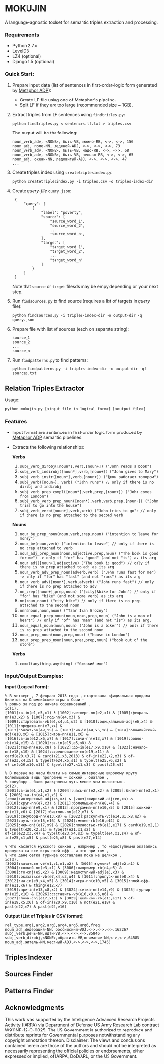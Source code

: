 # MOKUJIN

A language-agnostic toolset for semantic triples extraction and processing.

### Requirements

* Python 2.7.x
* LevelDB
* LZ4 (optional)
* Django 1.5 (optional)

### Quick Start:

1. Prepare input data (list of sentences in first-order-logic form generated by [Metaphor ADP](https://github.com/isi-metaphor/Metaphor-ADP)):
   - Create LF file using one of Metaphor's pipeline.
   - Split LF if they are too large (recommended size ~ 1GB).
2. Extract triples from LF sentences using `findtriples.py`:

   `python findtriples.py < sentences.lf.txt > triples.csv `
   
   The output will be the following:
   
   ```
   noun_verb_adv, <NONE>, быть-VB, можно-RB, <->, <->, 156
   noun_adj, поле-NN, ледяной-ADJ, <->, <->, <->, 73
   noun_verb_adv, <NONE>, быть-VB, надо-RB, <->, <->, 68
   noun_verb_adv, <NONE>, быть-VB, нельзя-RB, <->, <->, 65
   noun_adj, океан-NN, ледовитый-ADJ, <->, <->, <->, 47   
   ...
   ```
   

3. Create triples index using `createtriplesindex.py`:

   `python createtriplesindex.py -i triples.csv -o triples-index-dir`

4. Create *query-file* `query.json`:

   ```
    {
        "query": [
            {
                "label": "poverty",
                "source": [
                    "source_word_1",
                    "source_word_2",
                    ...
                    "source_word_n",
                ],
                "target": [
                    "target_word_1",
                    "target_word_2",
                    ...
                    "target_word_n"
                ]
            }
    	]
    }
    ```
    
   Note that `source` or `target` filesds may be empy depending on your next step.

5. Run `findsources.py` to find source (requires a list of targets in *query* file):

    ```
    python findsources.py -i triples-index-dir -o output-dir -q query.json
    ```

6. Prepare file with list of sources (each on separate string):

    ```
    source_1
    source_2
    ...
    source_n
    ```

7. Run `findpatterns.py` to find patterns:

    ```
    python findpatterns.py -i triples-index-dir -o output-dir -qf sources.txt
    ```


## Relation Triples Extractor

Usage:

```
python mokujin.py [<input file in logical form>] [<output file>]
```

### Features

* Input format are sentences in first-order logic form produced by [Metaphor ADP](https://github.com/isi-metaphor/Metaphor-ADP) semantic pipelines.
* Extracts the following relationships:

  **Verbs**

  1. `subj_verb_dirobj([noun*],verb,[noun+]) ("John reads a book")`
  2. `subj_verb_indirobj([noun*],verb,[noun+]) ("John gives to Mary")`
  3. `subj_verb_instr([noun*],verb,[noun+]) ("Джон работает топором")`
  4. `subj_verb([noun+], verb) ("John runs") // only if there is no dirobj and indirobj`
  5. `subj_verb_prep_compl([noun*],verb,prep,[noun+]) ("John comes from London")`
  6. `subj_verb_verb_prep_noun([noun*],verb,verb,prep,[noun+]) ("John tries to go into the house")`
  7. `subj_verb_verb([noun+],verb,verb) ("John tries to go") // only if there is no prep attached to the second verb`

  **Nouns**

  1. `noun_be_prep_noun(noun,verb,prep,noun) ("intention to leave for money")`
  2. `noun_be(noun,verb) ("intention to leave") // only if there is no prep attached to verb`
  3. `noun_adj_prep_noun(noun,adjective,prep,noun) ("The book is good for me") -> only if "for" has "good" (and not "is") as its arg`
  5. `noun_adj([noun+],adjective) ("The book is good") // only if there is no prep attached to adj as its arg`
  6. `noun_verb_adv_prep_noun(adverb,verb) ("John runs fast for me") -> only if "for" has "fast" (and not "runs") as its arg`
  7. `noun_verb_adv([noun*],verb,adverb) ("John runs fast") // only if there is no prep attached to adv`
  8. `nn_prep([noun+],prep,noun) ("[city]&bike for John") // only if "for" has "bike" (and not some verb) as its arg`
  9. `nn(noun,noun) ("city bike") // only if there is no prep attached to the second noun`
  10. `nnn(noun,noun,noun) ("Tzar Ivan Grozny")`
  11. `noun_equal_prep_noun(noun,noun,prep,noun) ("John is a man of heart") // only if "of" has "man" (and not "is") as its arg.`
  12. `noun_equal_noun(noun,noun) ("John is a biker") // only if there is no prep attached to the second noun`
  13. `noun_prep_noun(noun,prep,noun) ("house in London")`
  14. `noun_prep_prep_noun(noun,prep,prep,noun) ("book out of the store")`
  
  **Verbs**

  1. `compl(anything,anything) ("близкий мне")`

### Input/Output Examples:

**Input (Logical Form):**

```
% В четверг , 7 февраля 2013 года , стартовала официальная продажа билетов на Олимпийские игры в Сочи —
% ровно за год до начала соревнований .
id(1).
[1001]:в-in(e1,e5,x1) & [1002]:четверг-nn(e2,x1) & [1005]:февраль-nn(e3,x2) & [1007]:год-nn(e4,x3) & 
[1009]:стартовать-vb(e5,x4,u1,u2) & [1010]:официальный-adj(e6,x4) & [1011]:продажа-nn(e7,x4) &
[1012]:билет-nn(e8,x5) & [1013]:на-in(e9,x5,x6) & [1014]:олимпийский-adj(e10,x6) & [1015]:игра-nn(e11,x6) &
[1016]:в-in(e12,x6,x7) & [1017]:сочи-nn(e13,x7) & [1019]:ровно-rb(e14,e15) & [1020]:за-in(e15,e5,x8) &
[1021]:год-nn(e16,x8) & [1022]:до-in(e17,x9,x10) & [1023]:начало-nn(e18,x10) & [1024]:соревнование-nn(e19,x11) &
card(e20,u3,7) & card(e21,x3,2013) & of-in(e22,x2,x3) & of-in(e23,x4,x5) & typelt(e24,x5,s1) & typelt(e25,x6,s2) &
of-in(e26,x10,x11) & typelt(e27,x11,s3) & past(e28,e5)

% В первые же часы билеты на самые интересные широкому кругу болельщиков виды программы — хоккей , биатлон ,
% сноуборд — были раскуплены чуть менее чем полностью .
id(2).
[2001]:в-in(e1,x1,x2) & [2004]:часы-nn(e2,x2) & [2005]:билет-nn(e3,x1) & [2006]:на-in(e4,x1,x3) &
[2008]:интересный-adj(e5,x3) & [2009]:широкий-adj(e6,x3) & [2010]:круг-nn(e7,x3) & [2011]:болельщик-nn(e8,x4) &
[2012]:вид-nn(e9,x1) & [2013]:программа-nn(e10,x5) & [2015]:хоккей-nn(e11,x6) & [2017]:биатлон-nn(e12,x7) &
[2019]:сноуборд-nn(e13,x8) & [2022]:раскупить-vb(e14,u1,x8,u2) & [2023]:чуть-rb(e15,e16) & [2024]:менее-rb(e16,e14) &
[2025]:чем-cnj(e17,x9) & [2026]:полностью-rb(e18,e17) & card(e19,x2,1) & typelt(e20,x2,s1) & typelt(e21,x1,s2) &
of-in(e22,x3,x4) & typelt(e23,x4,s3) & typelt(e24,x1,s4) & of-in(e25,x1,x5) & past(e26,x8) & past(e27,e14)

% Что касается мужского хоккея , например , то недоступными оказались пропуска на все игры плей-офф — и это при том ,
% что даже сетка турнира составлена пока не целиком .
id(3).
[3002]:касаться-vb(e1,u1,x1,u2) & [3003]:мужской-adj(e2,x1) & [3004]:хоккей-nn(e3,x1) & [3006]:например-rb(e4,e5) &
[3008]:то-cnj(e5,x2) & [3009]:недоступный-adj(e6,x3) & [3010]:оказаться-vb(e7,x4,u3,u4) & [3011]:пропуск-nn(e8,x4) &
[3012]:на-in(e9,x4,x5) & [3014]:игра-nn(e10,x5) & [3015]:плей-офф-nn(e11,x6) & thing(e12,x7) 
[3019]:при-in(e13,x8,x7) & [3024]:сетка-nn(e14,x9) & [3025]:турнир-nn(e15,x10) & [3026]:составить-vb(e16,x9,u5,u6) &
[3027]:пока-cnj(e17,x11) & [3029]:целиком-rb(e18,e17) & of-in(e19,x5,x6) & of-in(e20,x9,x10) & not(e21,e18) &
past(e22,e7) & past(e23,e16)
```

**Output (List of Triples in CSV format):**

```
rel_type,arg1,arg2,arg3,arg4,arg5,arg6,freq
noun_adj,федерация-NN, российский-ADJ,<->,<->,<->,162267
subj_verb,речь-NN,идти-VB,<->,<->,<->,85846
subj_verb_dirobj,<NONE>,обратить-VB,внимание-NN,<->,<->,64583
noun_adj,житель-NN,местный-ADJ,<->,<->,<->,17450
```

## Triples Indexer
## Sources Finder
## Patterns Finder

## Acknowledgments

This work was supported by the Intelligence Advanced Research Projects
Activity (IARPA) via Department of Defense US Army Research Lab contract
W911NF-12-C-0025. The US Government is authorized to reproduce and
distribute reprints for Governmental purposes notwithstanding any
copyright annotation thereon. Disclaimer: The views and conclusions
contained herein are those of the authors and should not be interpreted as
necessarily representing the official policies or endorsements, either
expressed or implied, of IARPA, DoD/ARL, or the US Government.
